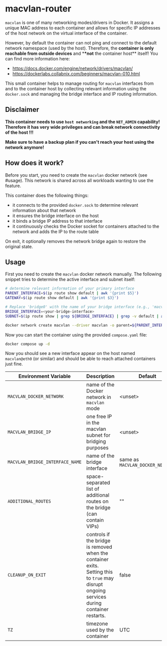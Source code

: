 # macvlan-router

`macvlan` is one of many networking modes/drivers in Docker. It assigns a unique MAC address to each container and allows for specific IP addresses of the host network on the virtual interface of the container.

However, by default the container can not ping and connect to the default network namespace (used by the host). Therefore, the **container is only reachable from outside devices** and \***\*not** the container host\*\* itself!
You can find more information here:

- <https://docs.docker.com/engine/network/drivers/macvlan/>
- <https://dockerlabs.collabnix.com/beginners/macvlan-010.html>

This small container helps to manage routing for `macvlan` interfaces from and to the container host by collecting relevant information using the `docker.sock` and managing the bridge interface and IP routing information.

## Disclaimer

**This container needs to use `host networking` and the `NET_ADMIN` capability! Therefore it has very wide privileges and can break network connectivity of the host !!!**

**Make sure to have a backup plan if you can't reach your host using the network anymore!**

## How does it work?

Before you start, you need to create the `macvlan` docker network (see #usage). This network is shared across all workloads wanting to use the feature.

This container does the following things:

- it connects to the provided `docker.sock` to determine relevant information about that network
- it ensures the bridge interface on the host
- it binds a bridge IP address to that interface
- it continuously checks the Docker socket for containers attached to the network and adds the IP to the route table

On exit, it optionally removes the network bridge again to restore the original state.

## Usage

First you need to create the `macvlan` docker network manually. The following snippet tries to determine the active interface and subnet itself:

```sh
# determine relevant information of your primary interface
PARENT_INTERFACE=$(ip route show default | awk '{print $5}')
GATEWAY=$(ip route show default | awk '{print $3}')

# Replace 'bridge0' with the name of your bridge interface (e.g., 'macvlan0').
BRIDGE_INTERFACE=<your-bridge-interface>
SUBNET=$(ip route show | grep ${BRIDGE_INTERFACE} | grep -v default | awk '{print $1}')

docker network create macvlan --driver macvlan -o parent=${PARENT_INTERFACE} --subnet ${SUBNET} --gateway ${GATEWAY}
```

Now you can start the container using the provided `compose.yaml` file:

```sh
docker compose up -d
```

Now you should see a new interface appear on the host named `macvlan@eth0` (or similar) and should be able to reach attached containers just fine.

| Environment Variable            | Description                                                                                                                                | Default                          | Required |
| ------------------------------- | ------------------------------------------------------------------------------------------------------------------------------------------ | -------------------------------- | -------- |
| `MACVLAN_DOCKER_NETWORK`        | name of the Docker network in `macvlan` mode                                                                                               | \<unset\>                        | yes      |
| `MACVLAN_BRIDGE_IP`             | one free IP in the macvlan subnet for bridging purposes                                                                                    | \<unset\>                        | yes      |
| `MACVLAN_BRIDGE_INTERFACE_NAME` | name of the bridge interface                                                                                                               | same as `MACVLAN_DOCKER_NETWORK` | no       |
| `ADDITIONAL_ROUTES`             | space-separated list of additional routes on the bridge (can contain VIPs)                                                                 | ""                               | no       |
| `CLEANUP_ON_EXIT`               | controls if the bridge is removed when the container exits. Setting this to `true` may disrupt ongoing services during container restarts. | false                            | no       |
| `TZ`                            | timezone used by the container                                                                                                             | UTC                              | no       |

